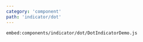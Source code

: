 ```yaml
---
category: 'component'
path: 'indicator/dot'
---
```


`embed:components/indicator/dot/DotIndicatorDemo.js`
